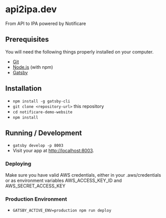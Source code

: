 # api2ipa.dev

From API to IPA powered by Notificare

## Prerequisites

You will need the following things properly installed on your computer.

* [Git](https://git-scm.com/)
* [Node.js](https://nodejs.org/) (with npm)
* [Gatsby](https://www.gatsbyjs.org/)

## Installation

* `npm install -g gatsby-cli`
* `git clone <repository-url>` this repository
* `cd notificare-demo-website`
* `npm install`

## Running / Development

* `gatsby develop -p 8003`
* Visit your app at [http://localhost:8003](http://localhost:8003).

### Deploying

Make sure you have valid AWS credentials, either in your .aws/credentials or as environment variables AWS_ACCESS_KEY_ID and AWS_SECRET_ACCESS_KEY

### Production Environment
* `GATSBY_ACTIVE_ENV=production npm run deploy`
